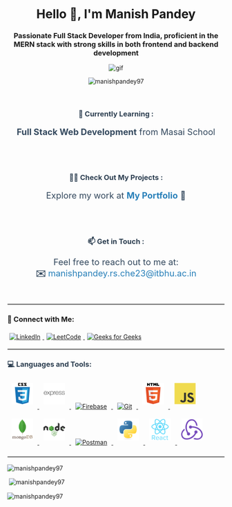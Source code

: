 <h1 align="center">Hello 👋, I'm Manish Pandey</h1>
<h3 align="center">Passionate Full Stack Developer from India, proficient in the MERN stack with strong skills in both frontend and backend development</h3>

<div align="center">
    <img alt="gif" width="400" src="https://media.licdn.com/dms/image/v2/D4E12AQF_GQBPe3v4PA/article-cover_image-shrink_600_2000/article-cover_image-shrink_600_2000/0/1712068145310?e=2147483647&v=beta&t=YaCB87ukopRysA4thCQBpz0Ti-mzgAy-R0QFlKK_-vg" />
</div>

<p align="center"> <img src="https://komarev.com/ghpvc/?username=manishpandey97&label=Profile%20views&color=0e75b6&style=flat" alt="manishpandey97" /> </p>

<div style="display:flex;flex-direction:row; align-item:center; justify-content:space-around;flex-flow:wrap">
<div style="text-align: center; margin: 20px;">
    <h3 style="color: #2c3e50;">🌱 Currently Learning : </h3>
    <p style="font-size: 20px; color: #34495e;">
        <strong>Full Stack Web Development</strong> from Masai School
    </p>
</div>

<div style="text-align: center; margin: 20px;">
    <h3 style="color: #2c3e50;">👨‍💻 Check Out My Projects : </h3>
    <p style="font-size: 20px; color: #34495e;">
        Explore my work at 
        <a href="https://eclectic-daifuku-f9712b.netlify.app/" target="_blank" style="color: #2980b9; text-decoration: none;">
            <strong>My Portfolio</strong>
        </a> 
        🚀
    </p>
</div>

<div style="text-align: center; margin: 20px;">
    <h3 style="color: #2c3e50;">📫 Get in Touch :</h3>
    <p style="font-size: 20px; color: #34495e;">
        Feel free to reach out to me at: 
        <br>
        <strong>✉️</strong> 
        <a href="mailto:manishpandey.rs.che23@itbhu.ac.in" style="color: #2980b9; text-decoration: none;">
            manishpandey.rs.che23@itbhu.ac.in
        </a>
    </p>
</div>

</div>
<hr style="border: 1px solid #ccc; margin: 10px 0;"/>



<p align="left">
  <h3 align="left">🤝 Connect with Me:</h3>
    <a href="https://linkedin.com/in/manish-pandey-195593320" target="_blank">
        <img padding="10px" src="https://raw.githubusercontent.com/rahuldkjain/github-profile-readme-generator/master/src/images/icons/Social/linked-in-alt.svg" alt="LinkedIn" height="40" width="40" style="margin: 5px;"/>
    </a>
    <a href="https://www.leetcode.com/manish9711" target="_blank">
        <img src="https://raw.githubusercontent.com/rahuldkjain/github-profile-readme-generator/master/src/images/icons/Social/leet-code.svg" alt="LeetCode" height="40" width="40" style="margin: 5px;"/>
    </a>
    <a href="https://auth.geeksforgeeks.org/user/manishkte2c" target="_blank">
        <img src="https://raw.githubusercontent.com/rahuldkjain/github-profile-readme-generator/master/src/images/icons/Social/geeks-for-geeks.svg" alt="Geeks for Geeks" height="40" width="40" style="margin: 5px;"/>
    </a>
</p>
<hr style="border: 1px solid #ccc; margin: 10px 0;"/>


<h3 align="left" style="color: #2c3e50;">💻 Languages and Tools:</h3>
<p align="left">
    <a href="https://www.w3schools.com/css/" target="_blank" rel="noreferrer">
        <img src="https://raw.githubusercontent.com/devicons/devicon/master/icons/css3/css3-original-wordmark.svg" alt="CSS3" width="50" height="50" style="margin: 10px; transition: transform 0.3s;" onmouseover="this.style.transform='scale(1.2)'" onmouseout="this.style.transform='scale(1)'"/>
    </a>
    <a href="https://expressjs.com" target="_blank" rel="noreferrer">
        <img src="https://raw.githubusercontent.com/devicons/devicon/master/icons/express/express-original-wordmark.svg" alt="Express" width="50" height="50" style="margin: 10px; transition: transform 0.3s;" onmouseover="this.style.transform='scale(1.2)'" onmouseout="this.style.transform='scale(1)'"/>
    </a>
    <a href="https://firebase.google.com/" target="_blank" rel="noreferrer">
        <img src="https://www.vectorlogo.zone/logos/firebase/firebase-icon.svg" alt="Firebase" width="50" height="50" style="margin: 10px; transition: transform 0.3s;" onmouseover="this.style.transform='scale(1.2)'" onmouseout="this.style.transform='scale(1)'"/>
    </a>
    <a href="https://git-scm.com/" target="_blank" rel="noreferrer">
        <img src="https://www.vectorlogo.zone/logos/git-scm/git-scm-icon.svg" alt="Git" width="50" height="50" style="margin: 10px; transition: transform 0.3s;" onmouseover="this.style.transform='scale(1.2)'" onmouseout="this.style.transform='scale(1)'"/>
    </a>
    <a href="https://www.w3.org/html/" target="_blank" rel="noreferrer">
        <img src="https://raw.githubusercontent.com/devicons/devicon/master/icons/html5/html5-original-wordmark.svg" alt="HTML5" width="50" height="50" style="margin: 10px; transition: transform 0.3s;" onmouseover="this.style.transform='scale(1.2)'" onmouseout="this.style.transform='scale(1)'"/>
    </a>
    <a href="https://developer.mozilla.org/en-US/docs/Web/JavaScript" target="_blank" rel="noreferrer">
        <img src="https://raw.githubusercontent.com/devicons/devicon/master/icons/javascript/javascript-original.svg" alt="JavaScript" width="50" height="50" style="margin: 10px; transition: transform 0.3s;" onmouseover="this.style.transform='scale(1.2)'" onmouseout="this.style.transform='scale(1)'"/>
    </a>
    <a href="https://www.mongodb.com/" target="_blank" rel="noreferrer">
        <img src="https://raw.githubusercontent.com/devicons/devicon/master/icons/mongodb/mongodb-original-wordmark.svg" alt="MongoDB" width="50" height="50" style="margin: 10px; transition: transform 0.3s;" onmouseover="this.style.transform='scale(1.2)'" onmouseout="this.style.transform='scale(1)'"/>
    </a>
    <a href="https://nodejs.org" target="_blank" rel="noreferrer">
        <img src="https://raw.githubusercontent.com/devicons/devicon/master/icons/nodejs/nodejs-original-wordmark.svg" alt="Node.js" width="50" height="50" style="margin: 10px; transition: transform 0.3s;" onmouseover="this.style.transform='scale(1.2)'" onmouseout="this.style.transform='scale(1)'"/>
    </a>
    <a href="https://postman.com" target="_blank" rel="noreferrer">
        <img src="https://www.vectorlogo.zone/logos/getpostman/getpostman-icon.svg" alt="Postman" width="50" height="50" style="margin: 10px; transition: transform 0.3s;" onmouseover="this.style.transform='scale(1.2)'" onmouseout="this.style.transform='scale(1)'"/>
    </a>
    <a href="https://www.python.org" target="_blank" rel="noreferrer">
        <img src="https://raw.githubusercontent.com/devicons/devicon/master/icons/python/python-original.svg" alt="Python" width="50" height="50" style="margin: 10px; transition: transform 0.3s;" onmouseover="this.style.transform='scale(1.2)'" onmouseout="this.style.transform='scale(1)'"/>
    </a>
    <a href="https://reactjs.org/" target="_blank" rel="noreferrer">
        <img src="https://raw.githubusercontent.com/devicons/devicon/master/icons/react/react-original-wordmark.svg" alt="React" width="50" height="50" style="margin: 10px; transition: transform 0.3s;" onmouseover="this.style.transform='scale(1.2)'" onmouseout="this.style.transform='scale(1)'"/>
    </a>
    <a href="https://redux.js.org" target="_blank" rel="noreferrer">
        <img src="https://raw.githubusercontent.com/devicons/devicon/master/icons/redux/redux-original.svg" alt="Redux" width="50" height="50" style="margin: 10px; transition: transform 0.3s;" onmouseover="this.style.transform='scale(1.2)'" onmouseout="this.style.transform='scale(1)'"/>
    </a>
</p>

<hr style="border: 1px solid #ccc; margin: 10px 0;"/>



<p><img align="center" src="https://github-readme-stats.vercel.app/api/top-langs?username=manishpandey97&show_icons=true&locale=en&layout=compact" alt="manishpandey97" /></p>

<p>&nbsp;<img align="center" src="https://github-readme-stats.vercel.app/api?username=manishpandey97&show_icons=true&locale=en" alt="manishpandey97" /></p>

<p><img align="center" src="https://github-readme-streak-stats.herokuapp.com/?user=manishpandey97&" alt="manishpandey97" /></p>

